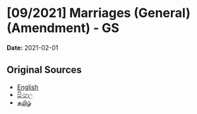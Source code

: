 # [09/2021] Marriages (General) (Amendment) - GS

**Date:** 2021-02-01

## Original Sources

- [English](https://documents.gov.lk/view/bills/2021/2/09-2021_E.pdf)
- [සිංහල](https://documents.gov.lk/view/bills/2021/2/09-2021_S.pdf)
- [தமிழ்](https://documents.gov.lk/view/bills/2021/2/09-2021_T.pdf)
